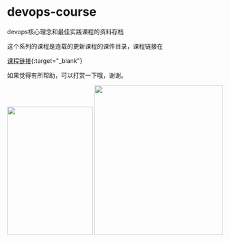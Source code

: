 # devops-course
devops核心理念和最佳实践课程的资料存档

这个系列的课程是连载的更新课程的课件目录，课程链接在

[课程链接](https://www.aqniukt.com/course/6733){:target="_blank"}

如果觉得有所帮助，可以打赏一下哦，谢谢。

<img width="200" height="300" src="https://github.com/halokid/devops-course/blob/master/img/1.jpg" />

<img width="300" height="350" src="https://github.com/halokid/devops-course/blob/master/img/2.jpg" />

